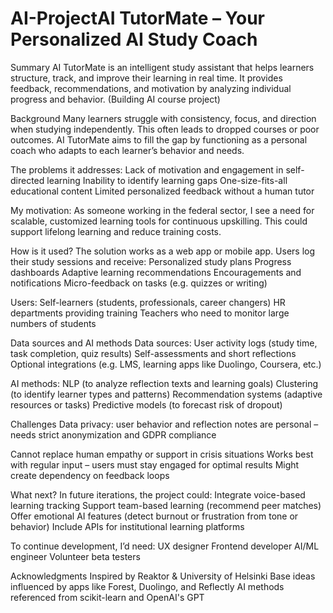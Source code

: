 # AI-ProjectAI TutorMate – Your Personalized AI Study Coach
Summary
AI TutorMate is an intelligent study assistant that helps learners structure, track, and improve their learning in real time. It provides feedback, recommendations, and motivation by analyzing individual progress and behavior.
(Building AI course project)

Background
Many learners struggle with consistency, focus, and direction when studying independently. This often leads to dropped courses or poor outcomes. AI TutorMate aims to fill the gap by functioning as a personal coach who adapts to each learner’s behavior and needs.

The problems it addresses:
Lack of motivation and engagement in self-directed learning
Inability to identify learning gaps
One-size-fits-all educational content
Limited personalized feedback without a human tutor

My motivation: As someone working in the federal sector, I see a need for scalable, customized learning tools for continuous upskilling. This could support lifelong learning and reduce training costs.

How is it used?
The solution works as a web app or mobile app. Users log their study sessions and receive:
Personalized study plans
Progress dashboards
Adaptive learning recommendations
Encouragements and notifications
Micro-feedback on tasks (e.g. quizzes or writing)

Users:
Self-learners (students, professionals, career changers)
HR departments providing training
Teachers who need to monitor large numbers of students

Data sources and AI methods
Data sources:
User activity logs (study time, task completion, quiz results)
Self-assessments and short reflections
Optional integrations (e.g. LMS, learning apps like Duolingo, Coursera, etc.)

AI methods:
NLP (to analyze reflection texts and learning goals)
Clustering (to identify learner types and patterns)
Recommendation systems (adaptive resources or tasks)
Predictive models (to forecast risk of dropout)

Challenges
Data privacy: user behavior and reflection notes are personal – needs strict anonymization and GDPR compliance

Cannot replace human empathy or support in crisis situations
Works best with regular input – users must stay engaged for optimal results
Might create dependency on feedback loops

What next?
In future iterations, the project could:
Integrate voice-based learning tracking
Support team-based learning (recommend peer matches)
Offer emotional AI features (detect burnout or frustration from tone or behavior)
Include APIs for institutional learning platforms

To continue development, I’d need:
UX designer
Frontend developer
AI/ML engineer
Volunteer beta testers

Acknowledgments
Inspired by Reaktor & University of Helsinki
Base ideas influenced by apps like Forest, Duolingo, and Reflectly
AI methods referenced from scikit-learn and OpenAI's GPT

